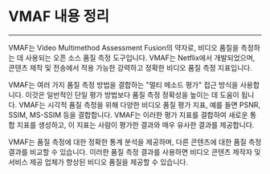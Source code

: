 # VMAF 내용 정리 

---

VMAF는 Video Multimethod Assessment Fusion의 약자로, 비디오 품질을 측정하는 데 사용되는 오픈 소스 품질 측정 도구입니다. VMAF는 Netflix에서 개발되었으며, 콘텐츠 제작 및 전송에서 적용 가능한 강력하고 정확한 비디오 품질 측정 지표입니다.

VMAF는 여러 가지 품질 측정 방법을 결합하는 "멀티 메소드 평가" 접근 방식을 사용합니다. 이것은 일반적인 단일 평가 방법보다 품질 측정 정확성을 높이는 데 도움이 됩니다. VMAF는 시각적 품질 측정을 위해 다양한 비디오 품질 평가 지표, 예를 들면 PSNR, SSIM, MS-SSIM 등을 결합합니다. VMAF는 이러한 평가 지표를 결합하여 새로운 통합 지표를 생성하고, 이 지표는 사람이 평가한 결과와 매우 유사한 결과를 제공합니다.

VMAF는 품질 측정에 대한 정확한 통계 분석을 제공하며, 다른 콘텐츠에 대한 품질 측정 결과를 비교할 수 있습니다. 이러한 품질 측정 결과를 사용하면 비디오 콘텐츠 제작자 및 서비스 제공 업체가 향상된 비디오 품질을 제공할 수 있습니다.


